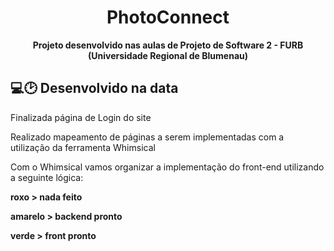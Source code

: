 <div align="center">
  <h1 >PhotoConnect</h1>
  <b>Projeto desenvolvido nas aulas de Projeto de Software 2 - FURB (Universidade Regional de Blumenau)</b>
</div>

## 💻🕑 Desenvolvido na data
<p>Finalizada página de Login do site</p>
<p>Realizado mapeamento de páginas a serem implementadas com a utilização da ferramenta Whimsical</p>
<p>Com o Whimsical vamos organizar a implementação do front-end utilizando a seguinte lógica:</p>
<p><b>roxo > nada feito</b></p>
<p><b>amarelo > backend pronto</b></p>
<p><b>verde > front pronto</b></p>
